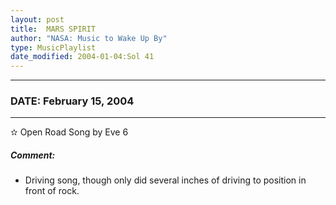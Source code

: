 ```yaml
---
layout: post
title:  MARS SPIRIT
author: "NASA: Music to Wake Up By"
type: MusicPlaylist
date_modified: 2004-01-04:Sol 41
---
```


----
### DATE: February 15, 2004
----
✫ Open Road Song by Eve 6

##### Comment:
* Driving song, though only did several inches of driving to position in front of rock.
